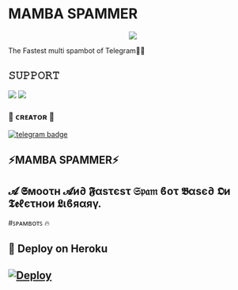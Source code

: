 # MAMBA SPAMMER


<p align="center">
  <img src="https://telegra.ph/file/ea68644f59bdaf57fd61e.jpg">
</p>

The Fastest multi spambot of Telegram🤞🤞 

## 𝚂𝚄𝙿𝙿𝙾𝚁𝚃 
                          
<a href="https://t.me/MAMBA_X_SUPPORT"><img src="https://img.shields.io/badge/Join-SUPPORT%20GROUP-red.svg?logo=Telegram"></a>
<a href="https://t.me/MAMBA_NETWORK"><img src="https://img.shields.io/badge/Join-NETWORK%20GROUP-red.svg?logo=Telegram"></a>


### 🖤 ᴄʀᴇᴀᴛᴏʀ 🖤

[![telegram badge](https://img.shields.io/badge/MAMBA_STAR-30302f?style=for-the-badge&logo=telegram)](https://t.me/MAMBA_X_SUPPORT)

## ⚡MAMBA SPAMMER⚡
## 𝓐 𝕾мοοτн 𝓐и∂ 𝕱αѕτєѕτ 𝔖𝔭𝔞𝔪 ϐοτ 𝕭αѕє∂ 𝕺и 𝕿𝖊ℓєτнοи 𝕷ιϐяαяγ.

#ꜱᴘᴀᴍʙᴏᴛꜱ 🔥


## 🚀 Deploy on Heroku 
[![Deploy](https://www.herokucdn.com/deploy/button.svg)](https://heroku.com/deploy?template=https://github.com/SUKHPAL443/MAMBASPAMMER)
------------------------------------------------








